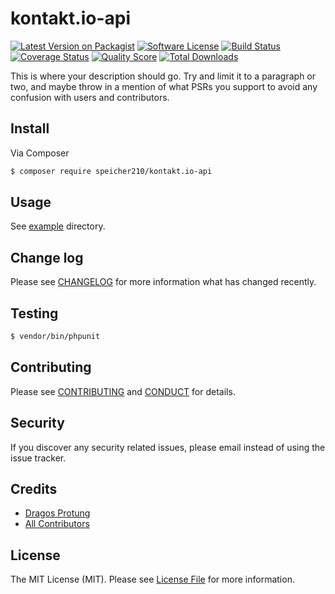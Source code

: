 # kontakt.io-api

[![Latest Version on Packagist][ico-version]][link-packagist]
[![Software License][ico-license]](LICENSE.md)
[![Build Status][ico-travis]][link-travis]
[![Coverage Status][ico-scrutinizer]][link-scrutinizer]
[![Quality Score][ico-code-quality]][link-code-quality]
[![Total Downloads][ico-downloads]][link-downloads]

This is where your description should go. Try and limit it to a paragraph or two, and maybe throw in a mention of what
PSRs you support to avoid any confusion with users and contributors.

## Install

Via Composer

``` bash
$ composer require speicher210/kontakt.io-api
```

## Usage

See [example](example/) directory.

## Change log

Please see [CHANGELOG](CHANGELOG.md) for more information what has changed recently.

## Testing

``` bash
$ vendor/bin/phpunit
```

## Contributing

Please see [CONTRIBUTING](CONTRIBUTING.md) and [CONDUCT](CONDUCT.md) for details.

## Security

If you discover any security related issues, please email instead of using the issue tracker.

## Credits

- [Dragos Protung][link-author]
- [All Contributors][link-contributors]

## License

The MIT License (MIT). Please see [License File](LICENSE.md) for more information.

[ico-version]: https://img.shields.io/packagist/v/speicher210/kontakt.io-api.svg?style=flat-square
[ico-license]: https://img.shields.io/badge/license-MIT-brightgreen.svg?style=flat-square
[ico-travis]: https://img.shields.io/travis/speicher210/kontakt.io-api/master.svg?style=flat-square
[ico-scrutinizer]: https://img.shields.io/scrutinizer/coverage/g/speicher210/kontakt.io-api.svg?style=flat-square
[ico-code-quality]: https://img.shields.io/scrutinizer/g/speicher210/kontakt.io-api.svg?style=flat-square
[ico-downloads]: https://img.shields.io/packagist/dt/speicher210/kontakt.io-api.svg?style=flat-square

[link-packagist]: https://packagist.org/packages/speicher210/kontakt.io-api
[link-travis]: https://travis-ci.org/Speicher210/kontakt.io-api
[link-scrutinizer]: https://scrutinizer-ci.com/g/speicher210/kontakt.io-api/code-structure
[link-code-quality]: https://scrutinizer-ci.com/g/speicher210/kontakt.io-api
[link-downloads]: https://packagist.org/packages/speicher210/kontakt.io-api
[link-author]: https://github.com/dragosprotung
[link-contributors]: ../../contributors
